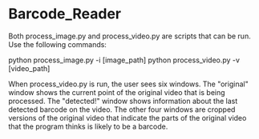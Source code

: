 # Barcode_Reader

Both process_image.py and process_video.py are scripts that can be run. Use the following commands: 

  python process_image.py -i [image_path]
  python process_video.py -v [video_path]
  
When process_video.py is run, the user sees six windows. The "original" window shows the current point of 
the original video that is being processed. The "detected!" window shows information about the last detected
barcode on the video. The other four windows are cropped versions of the original video that indicate the 
parts of the original video that the program thinks is likely to be a barcode. 
